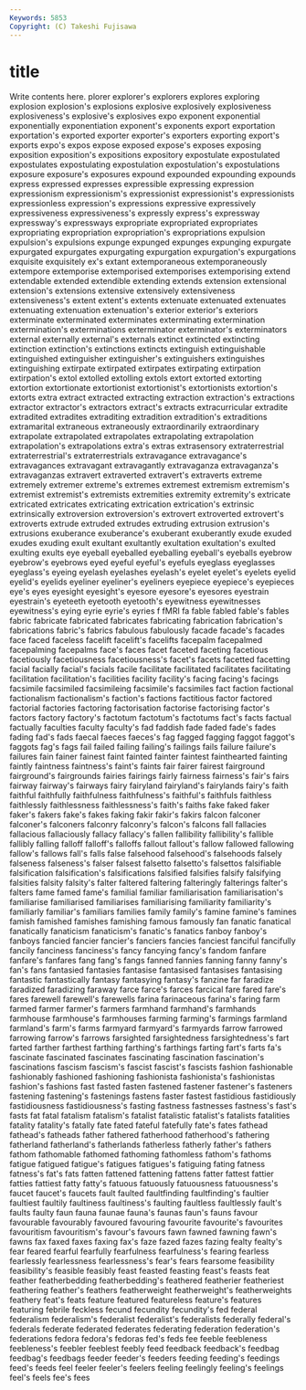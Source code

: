 ```yaml
---
Keywords: 5853 
Copyright: (C) Takeshi Fujisawa
---
```


# title

Write contents here.
plorer explorer's explorers
explores exploring explosion explosion's explosions explosive explosively explosiveness explosiveness's explosive's
explosives expo exponent exponential exponentially exponentiation exponent's exponents export exportation
exportation's exported exporter exporter's exporters exporting export's exports expo's expos
expose exposed expose's exposes exposing exposition exposition's expositions expository expostulate
expostulated expostulates expostulating expostulation expostulation's expostulations exposure exposure's exposures expound
expounded expounding expounds express expressed expresses expressible expressing expression expressionism
expressionism's expressionist expressionist's expressionists expressionless expression's expressions expressive expressively expressiveness
expressiveness's expressly express's expressway expressway's expressways expropriate expropriated expropriates expropriating
expropriation expropriation's expropriations expulsion expulsion's expulsions expunge expunged expunges expunging
expurgate expurgated expurgates expurgating expurgation expurgation's expurgations exquisite exquisitely ex's
extant extemporaneous extemporaneously extempore extemporise extemporised extemporises extemporising extend extendable
extended extendible extending extends extension extensional extension's extensions extensive extensively
extensiveness extensiveness's extent extent's extents extenuate extenuated extenuates extenuating extenuation
extenuation's exterior exterior's exteriors exterminate exterminated exterminates exterminating extermination extermination's
exterminations exterminator exterminator's exterminators external externally external's externals extinct extincted
extincting extinction extinction's extinctions extincts extinguish extinguishable extinguished extinguisher extinguisher's
extinguishers extinguishes extinguishing extirpate extirpated extirpates extirpating extirpation extirpation's extol
extolled extolling extols extort extorted extorting extortion extortionate extortionist extortionist's
extortionists extortion's extorts extra extract extracted extracting extraction extraction's extractions
extractor extractor's extractors extract's extracts extracurricular extradite extradited extradites extraditing
extradition extradition's extraditions extramarital extraneous extraneously extraordinarily extraordinary extrapolate extrapolated
extrapolates extrapolating extrapolation extrapolation's extrapolations extra's extras extrasensory extraterrestrial extraterrestrial's
extraterrestrials extravagance extravagance's extravagances extravagant extravagantly extravaganza extravaganza's extravaganzas extravert
extraverted extravert's extraverts extreme extremely extremer extreme's extremes extremest extremism
extremism's extremist extremist's extremists extremities extremity extremity's extricate extricated extricates
extricating extrication extrication's extrinsic extrinsically extroversion extroversion's extrovert extroverted extrovert's
extroverts extrude extruded extrudes extruding extrusion extrusion's extrusions exuberance exuberance's
exuberant exuberantly exude exuded exudes exuding exult exultant exultantly exultation
exultation's exulted exulting exults eye eyeball eyeballed eyeballing eyeball's eyeballs
eyebrow eyebrow's eyebrows eyed eyeful eyeful's eyefuls eyeglass eyeglasses eyeglass's
eyeing eyelash eyelashes eyelash's eyelet eyelet's eyelets eyelid eyelid's eyelids
eyeliner eyeliner's eyeliners eyepiece eyepiece's eyepieces eye's eyes eyesight eyesight's
eyesore eyesore's eyesores eyestrain eyestrain's eyeteeth eyetooth eyetooth's eyewitness eyewitnesses
eyewitness's eying eyrie eyrie's eyries f fMRI fa fable fabled
fable's fables fabric fabricate fabricated fabricates fabricating fabrication fabrication's fabrications
fabric's fabrics fabulous fabulously facade facade's facades face faced faceless
facelift facelift's facelifts facepalm facepalmed facepalming facepalms face's faces facet
faceted faceting facetious facetiously facetiousness facetiousness's facet's facets facetted facetting
facial facially facial's facials facile facilitate facilitated facilitates facilitating facilitation
facilitation's facilities facility facility's facing facing's facings facsimile facsimiled facsimileing
facsimile's facsimiles fact faction factional factionalism factionalism's faction's factions factitious
factor factored factorial factories factoring factorisation factorise factorising factor's factors
factory factory's factotum factotum's factotums fact's facts factual factually faculties
faculty faculty's fad faddish fade faded fade's fades fading fad's
fads faecal faeces faeces's fag fagged fagging faggot faggot's faggots
fag's fags fail failed failing failing's failings fails failure failure's
failures fain fainer fainest faint fainted fainter faintest fainthearted fainting
faintly faintness faintness's faint's faints fair fairer fairest fairground fairground's
fairgrounds fairies fairings fairly fairness fairness's fair's fairs fairway fairway's
fairways fairy fairyland fairyland's fairylands fairy's faith faithful faithfully faithfulness
faithfulness's faithful's faithfuls faithless faithlessly faithlessness faithlessness's faith's faiths fake
faked faker faker's fakers fake's fakes faking fakir fakir's fakirs
falcon falconer falconer's falconers falconry falconry's falcon's falcons fall fallacies
fallacious fallaciously fallacy fallacy's fallen fallibility fallibility's fallible fallibly falling
falloff falloff's falloffs fallout fallout's fallow fallowed fallowing fallow's fallows
fall's falls false falsehood falsehood's falsehoods falsely falseness falseness's falser
falsest falsetto falsetto's falsettos falsifiable falsification falsification's falsifications falsified falsifies
falsify falsifying falsities falsity falsity's falter faltered faltering falteringly falterings
falter's falters fame famed fame's familial familiar familiarisation familiarisation's familiarise
familiarised familiarises familiarising familiarity familiarity's familiarly familiar's familiars families family
family's famine famine's famines famish famished famishes famishing famous famously
fan fanatic fanatical fanatically fanaticism fanaticism's fanatic's fanatics fanboy fanboy's
fanboys fancied fancier fancier's fanciers fancies fanciest fanciful fancifully fancily
fanciness fanciness's fancy fancying fancy's fandom fanfare fanfare's fanfares fang
fang's fangs fanned fannies fanning fanny fanny's fan's fans fantasied
fantasies fantasise fantasised fantasises fantasising fantastic fantastically fantasy fantasying fantasy's
fanzine far faradize faradized faradizing faraway farce farce's farces farcical
fare fared fare's fares farewell farewell's farewells farina farinaceous farina's
faring farm farmed farmer farmer's farmers farmhand farmhand's farmhands farmhouse
farmhouse's farmhouses farming farming's farmings farmland farmland's farm's farms farmyard
farmyard's farmyards farrow farrowed farrowing farrow's farrows farsighted farsightedness farsightedness's
fart farted farther farthest farthing farthing's farthings farting fart's farts
fa's fascinate fascinated fascinates fascinating fascination fascination's fascinations fascism fascism's
fascist fascist's fascists fashion fashionable fashionably fashioned fashioning fashionista fashionista's
fashionistas fashion's fashions fast fasted fasten fastened fastener fastener's fasteners
fastening fastening's fastenings fastens faster fastest fastidious fastidiously fastidiousness fastidiousness's
fasting fastness fastnesses fastness's fast's fasts fat fatal fatalism fatalism's
fatalist fatalistic fatalist's fatalists fatalities fatality fatality's fatally fate fated
fateful fatefully fate's fates fathead fathead's fatheads father fathered fatherhood
fatherhood's fathering fatherland fatherland's fatherlands fatherless fatherly father's fathers fathom
fathomable fathomed fathoming fathomless fathom's fathoms fatigue fatigued fatigue's fatigues
fatigues's fatiguing fating fatness fatness's fat's fats fatten fattened fattening
fattens fatter fattest fattier fatties fattiest fatty fatty's fatuous fatuously
fatuousness fatuousness's faucet faucet's faucets fault faulted faultfinding faultfinding's faultier
faultiest faultily faultiness faultiness's faulting faultless faultlessly fault's faults faulty
faun fauna faunae fauna's faunas faun's fauns favour favourable favourably
favoured favouring favourite favourite's favourites favouritism favouritism's favour's favours fawn
fawned fawning fawn's fawns fax faxed faxes faxing fax's faze
fazed fazes fazing fealty fealty's fear feared fearful fearfully fearfulness
fearfulness's fearing fearless fearlessly fearlessness fearlessness's fear's fears fearsome feasibility
feasibility's feasible feasibly feast feasted feasting feast's feasts feat feather
featherbedding featherbedding's feathered featherier featheriest feathering feather's feathers featherweight featherweight's
featherweights feathery feat's feats feature featured featureless feature's features featuring
febrile feckless fecund fecundity fecundity's fed federal federalism federalism's federalist
federalist's federalists federally federal's federals federate federated federates federating federation
federation's federations fedora fedora's fedoras fed's feds fee feeble feebleness
feebleness's feebler feeblest feebly feed feedback feedback's feedbag feedbag's feedbags
feeder feeder's feeders feeding feeding's feedings feed's feeds feel feeler
feeler's feelers feeling feelingly feeling's feelings feel's feels fee's fees
